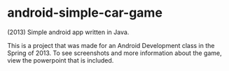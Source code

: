 # android-simple-car-game
(2013) Simple android app written in Java.

This is a project that was made for an Android Development class in the Spring of 2013. To see screenshots and more information about the game, view the powerpoint that is included.
